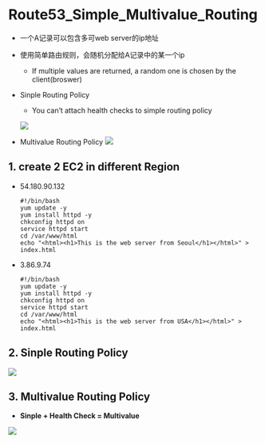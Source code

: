 # Route53_Simple_Multivalue_Routing

- 一个A记录可以包含多可web server的ip地址
- 使用简单路由规则，会随机分配给A记录中的某一个ip
  - If multiple values are returned, a random one is chosen by the client(broswer)
- Sinple Routing Policy
  - You can’t attach health checks to simple routing policy
  
  ![](https://i.loli.net/2019/07/09/5d2405eaaab4789670.png)
- Multivalue Routing Policy
  ![](https://i.loli.net/2019/07/09/5d243abe9ab3871263.png)

## 1. create 2 EC2 in different Region

- 54.180.90.132
  ```
  #!/bin/bash
  yum update -y
  yum install httpd -y
  chkconfig httpd on
  service httpd start
  cd /var/www/html
  echo "<html><h1>This is the web server from Seoul</h1></html>" > index.html
  ```
- 3.86.9.74
  ```
  #!/bin/bash
  yum update -y
  yum install httpd -y
  chkconfig httpd on
  service httpd start
  cd /var/www/html
  echo "<html><h1>This is the web server from USA</h1></html>" > index.html
  ```

## 2. Sinple Routing Policy
![](https://i.loli.net/2019/07/09/5d240c3ba261440137.png)

## 3. Multivalue Routing Policy

- **Sinple + Health Check = Multivalue**

![](https://i.loli.net/2019/07/09/5d243bbf7f4c375842.png)

